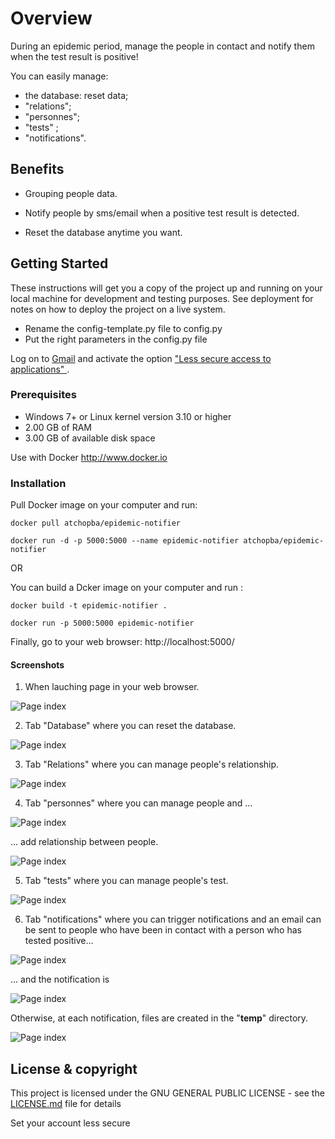 # Overview

During an epidemic period, manage the people in contact and notify them when the test result is positive!

You can easily manage:
- the database: reset data;
- "relations";
- "personnes";
- "tests" ;
- "notifications".

## Benefits 

* Grouping people data.

* Notify people by sms/email when a positive test result is detected.

* Reset the database anytime you want.

## Getting Started

These instructions will get you a copy of the project up and running on your local machine for development and testing purposes. See deployment for notes on how to deploy the project on a live system.

- Rename the config-template.py file to config.py
- Put the right parameters in the config.py file

Log on to [Gmail](http://www.gmail.com) and activate the option ["Less secure access to applications" ]( https://myaccount.google.com/lesssecureapps ).

### Prerequisites

* Windows 7+ or Linux kernel version 3.10 or higher
* 2.00 GB of RAM
* 3.00 GB of available disk space

Use with Docker http://www.docker.io

### Installation

Pull Docker image on your computer and run:
```
docker pull atchopba/epidemic-notifier

docker run -d -p 5000:5000 --name epidemic-notifier atchopba/epidemic-notifier
```
OR 

You can build a Dcker image on your computer and run :
```
docker build -t epidemic-notifier .

docker run -p 5000:5000 epidemic-notifier
```
Finally, go to your web browser: http://localhost:5000/

#### Screenshots
1. When lauching page in your web browser. 

![Page index](static/images/00-accueil.PNG)

2. Tab "Database" where you can reset the database. 

![Page index](static/images/00-db.PNG)

3. Tab "Relations" where you can manage people's relationship.

![Page index](static/images/01-relation.PNG)

4. Tab "personnes" where you can manage people and ...

![Page index](static/images/02-personne.PNG)

... add relationship between people.

![Page index](static/images/02-personne_relations.png)

5. Tab "tests" where you can manage people's test.

![Page index](static/images/03-test.PNG)

6. Tab "notifications" where you can trigger notifications and an email can be sent to people who have been in contact with a person who has tested positive...

![Page index](static/images/04-notification.PNG)

... and the notification is 

![Page index](static/images/05-notif_email.PNG)

Otherwise, at each notification, files are created in the "__temp__" directory.

![Page index](static/images/06-tree.PNG)

## License & copyright

This project is licensed under the GNU GENERAL PUBLIC LICENSE - see the [LICENSE.md](LICENSE.md) file for details

Set your account less secure
